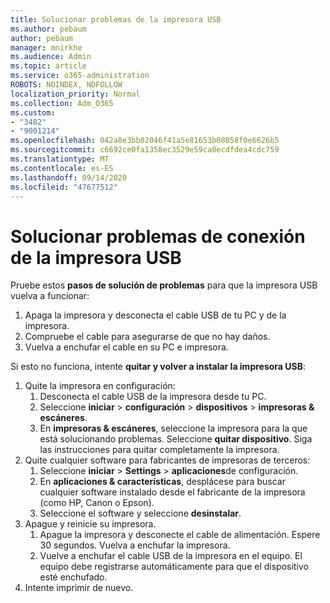 ```yaml
---
title: Solucionar problemas de la impresora USB
ms.author: pebaum
author: pebaum
manager: mnirkhe
ms.audience: Admin
ms.topic: article
ms.service: o365-administration
ROBOTS: NOINDEX, NOFOLLOW
localization_priority: Normal
ms.collection: Adm_O365
ms.custom:
- "3482"
- "9001214"
ms.openlocfilehash: 042a8e3bb02046f41a5e81653b08058f0e6626b5
ms.sourcegitcommit: c6692ce0fa1358ec3529e59ca0ecdfdea4cdc759
ms.translationtype: MT
ms.contentlocale: es-ES
ms.lasthandoff: 09/14/2020
ms.locfileid: "47677512"
---
```

# <a name="fix-usb-printer-connection-issues"></a>Solucionar problemas de conexión de la impresora USB

Pruebe estos **pasos de solución de problemas** para que la impresora USB vuelva a funcionar:

1. Apaga la impresora y desconecta el cable USB de tu PC y de la impresora.
2. Compruebe el cable para asegurarse de que no hay daños.
3. Vuelva a enchufar el cable en su PC e impresora.

Si esto no funciona, intente **quitar y volver a instalar la impresora USB**:

1. Quite la impresora en configuración:
    1. Desconecta el cable USB de la impresora desde tu PC.
    2. Seleccione **iniciar**  >  **configuración**  >  **dispositivos**  >  **impresoras & escáneres**.
    3. En **impresoras & escáneres**, seleccione la impresora para la que está solucionando problemas. Seleccione **quitar dispositivo**. Siga las instrucciones para quitar completamente la impresora.
2. Quite cualquier software para fabricantes de impresoras de terceros:
    1. Seleccione **iniciar**  >  **Settings**  >  **aplicaciones**de configuración.
    2. En **aplicaciones & características**, desplácese para buscar cualquier software instalado desde el fabricante de la impresora (como HP, Canon o Epson).
    3. Seleccione el software y seleccione **desinstalar**.
3. Apague y reinicie su impresora.<br>
    1. Apague la impresora y desconecte el cable de alimentación. Espere 30 segundos. Vuelva a enchufar la impresora.
    2. Vuelve a enchufar el cable USB de la impresora en el equipo. El equipo debe registrarse automáticamente para que el dispositivo esté enchufado.
4. Intente imprimir de nuevo.